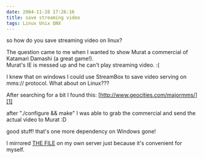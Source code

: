 ```yaml
---
date: 2004-11-28 17:26:16
title: save streaming video
tags: Linux Unix QNX
---
```

so how do you save streaming video on linux?

The question came to me when I wanted to show Murat a commercial of Katamari
Damashi (a great game!).  
Murat's IE is messed up and he can't play streaming video. :(

I knew that on windows I could use StreamBox to save video serving on mms://
protocol. What about on Linux???

After searching for a bit I found this: [http://www.geocities.com/majormms/][1]

after "./configure && make" I was able to grab the commercial and send the
actual video to Murat :D

good stuff! that's one more dependency on Windows gone!

I mirrored [THE FILE](/files/gentoo/mms_client-0.0.3.tar.gz) on my own server
just because it's convenient for myself.

  [1]: http://www.geocities.com/majormms/
